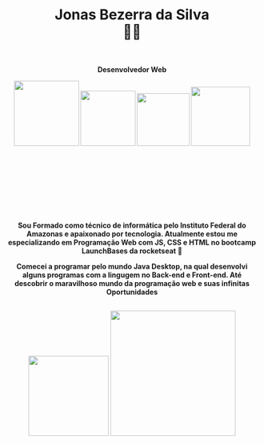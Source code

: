 
<!--
**JonasBezerra/JonasBezerra** is a ✨ _special_ ✨ repository because its `README.md` (this file) appears on your GitHub profile.

Here are some ideas to get you started:

- 🔭 I’m currently working on ...
- 🌱 I’m currently learning ...
- 👯 I’m looking to collaborate on ...
- 🤔 I’m looking for help with ...
- 💬 Ask me about ...
- 📫 How to reach me: ...
- 😄 Pronouns: ...
- ⚡ Fun fact: ...
-->
<h1 align="center" > Jonas Bezerra da Silva <br>🤴🏼</h1>

<br>
<p align="center"> <b>Desenvolvedor Web<b/></p>
  
<p align="center">
  <a href="https://github.com/JonasBezerra/JonasBezerra"><img src="https://img.shields.io/static/v1?label=HTML5&message=CONTEUDO&color=rgb(227,79,38)&style=solid&logo=HTML5" width="130px"></a>
<a href="https://github.com/JonasBezerra/JonasBezerra"><img src="https://img.shields.io/static/v1?label=CSS3&message=ESTILOS&color=rgb(21,114,182)&style=solid&logo=CSS3" width="110px"></a>
  <a href="https://github.com/JonasBezerra/JonasBezerra"><img src="https://img.shields.io/static/v1?label=JS&message=INTERACAO&color=rgb(247,223,30)&style=solid&logo=JavaScript" width="105px"></a>
  <a href="https://github.com/JonasBezerra/JonasBezerra"><img src="https://img.shields.io/static/v1?label=NODE&message=SERVIDOR&color=rgb(56,145,56)&style=solid&logo=NODE.JS" width="118px"></a></p>
  
  
<br>
<br>
<br>
<br>
<br>
<br>
<br>
<p align="center"> Sou Formado como técnico de informática pelo Instituto Federal do Amazonas e apaixonado por tecnologia.
  Atualmente estou me especializando em Programação Web com <b>JS, CSS e HTML</b> no bootcamp LaunchBases da rocketseat 🚀</p>

<p align="center">Comecei a programar pelo mundo <b>Java</b> Desktop, na qual desenvolvi alguns programas com a lingugem no Back-end e Front-end. Até descobrir o maravilhoso mundo da <b>programação web</b> e suas infinitas Oportunidades</p>
<h2 align="center"> <a href="https://instagram.com/jonasbezerradasilva99"><img src="https://img.shields.io/static/v1?label=instagram&message=follow-me&color=rgb(228,64,95)&style=solid&logo=Instagram" width="160px"></img></a></img></a> <a href="mailto:jonas.official2019@gmail.com"><img src="https://img.shields.io/static/v1?label=email&message=jonas.official2019@gmail.com&color=rgb(58,191,230)&style=solid&logo=Minutemailer" width="250px"></h2>

